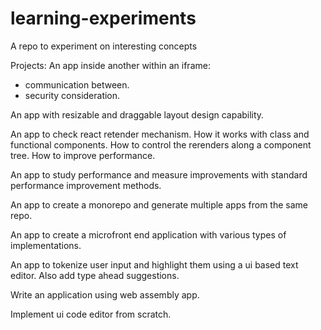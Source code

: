 # learning-experiments
A repo to experiment on interesting concepts

Projects:
An app inside another within an iframe:
- communication between.
- security consideration.

An app with resizable and draggable layout design capability.

An app to check react retender mechanism. How it works with class and functional components. How to control the rerenders along a component tree. How to improve performance.

An app to study performance and measure improvements with standard performance improvement methods.

An app to create a monorepo and generate multiple apps from the same repo.

An app to create a microfront end application with various types of implementations.

An app to tokenize user input and highlight them using a ui based text editor. Also add type ahead suggestions.

Write an application using web assembly app.

Implement ui code editor from scratch.
